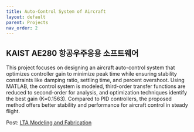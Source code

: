 ```yaml
---
title: Auto-Control System of Aircraft
layout: default
parent: Projects
nav_order: 2
---
```


## KAIST AE280 항공우주응용 소프트웨어  

This project focuses on designing an aircraft auto-control system that optimizes controller gain to minimize peak time while ensuring stability constraints like damping ratio, settling time, and percent overshoot. Using MATLAB, the control system is modeled, third-order transfer functions are reduced to second-order for analysis, and optimization techniques identify the best gain (K=0.1563). Compared to PID controllers, the proposed method offers better stability and performance for aircraft control in steady flight.  

Post: [LTA Modeling and Fabrication](https://github.com/seoyoonkims/seoyoonkims.github.io/blob/main/docs/pdf/AE280_Term_Project.pdf)  

